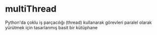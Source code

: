 # multiThread
Python'da çoklu iş parçacılığı (thread) kullanarak görevleri paralel olarak yürütmek için tasarlanmış basit bir kütüphane
